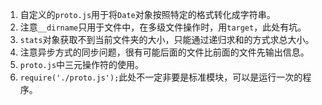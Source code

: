 1. 自定义的`proto.js`用于将`Date`对象按照特定的格式转化成字符串。
2. 注意`__dirname`只用于文件中，在多级文件操作时，用`target`，此处有坑。
3. `stats`对象获取不到当前文件夹的大小，只能通过递归求和的方式求总大小。
4. 注意异步方式的同步问题，很有可能后面的文件比前面的文件先输出信息。
5. `proto.js`中三元操作符的使用。
6. `require('./proto.js');`此处不一定非要是标准模块，可以是运行一次的程序。


